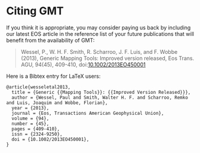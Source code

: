 # Citing GMT

If you think it is appropriate, you may consider paying us back by including
our latest EOS article in the reference list of your future publications that 
will benefit from the availability of GMT:

> Wessel, P., W. H. F. Smith, R. Scharroo, J. F. Luis, and F. Wobbe (2013), 
> Generic Mapping Tools: Improved version released, Eos Trans. AGU, 94(45), 
> 409-410, doi:[10.1002/2013EO450001](https://doi.org/10.1002/2013EO450001)

Here is a Bibtex entry for LaTeX users:

```
@article{wesseletal2013,
  title = {Generic {{Mapping Tools}}: {{Improved Version Released}}},
  author = {Wessel, Paul and Smith, Walter H. F. and Scharroo, Remko and Luis, Joaquim and Wobbe, Florian},
  year = {2013},
  journal = {Eos, Transactions American Geophysical Union},
  volume = {94},
  number = {45},
  pages = {409-410},
  issn = {2324-9250},
  doi = {10.1002/2013EO450001},
}
```
